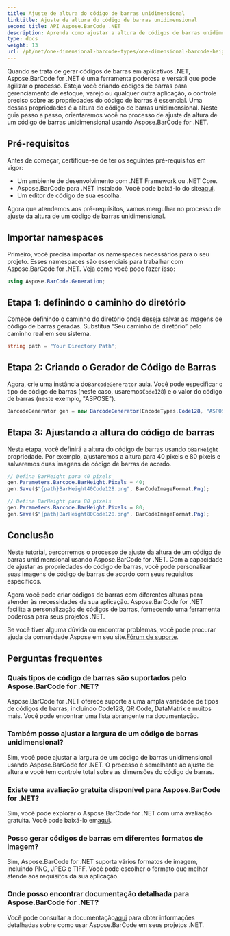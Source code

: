 ```yaml
---
title: Ajuste de altura do código de barras unidimensional
linktitle: Ajuste de altura do código de barras unidimensional
second_title: API Aspose.BarCode .NET
description: Aprenda como ajustar a altura de códigos de barras unidimensionais em .NET com Aspose.BarCode para personalização precisa. Crie códigos de barras perfeitos sem esforço!
type: docs
weight: 13
url: /pt/net/one-dimensional-barcode-types/one-dimensional-barcode-height-adjustment/
---
```


Quando se trata de gerar códigos de barras em aplicativos .NET, Aspose.BarCode for .NET é uma ferramenta poderosa e versátil que pode agilizar o processo. Esteja você criando códigos de barras para gerenciamento de estoque, varejo ou qualquer outra aplicação, o controle preciso sobre as propriedades do código de barras é essencial. Uma dessas propriedades é a altura do código de barras unidimensional. Neste guia passo a passo, orientaremos você no processo de ajuste da altura de um código de barras unidimensional usando Aspose.BarCode for .NET.

## Pré-requisitos

Antes de começar, certifique-se de ter os seguintes pré-requisitos em vigor:

- Um ambiente de desenvolvimento com .NET Framework ou .NET Core.
-  Aspose.BarCode para .NET instalado. Você pode baixá-lo do site[aqui](https://releases.aspose.com/barcode/net/).
- Um editor de código de sua escolha.

Agora que atendemos aos pré-requisitos, vamos mergulhar no processo de ajuste da altura de um código de barras unidimensional.

## Importar namespaces

Primeiro, você precisa importar os namespaces necessários para o seu projeto. Esses namespaces são essenciais para trabalhar com Aspose.BarCode for .NET. Veja como você pode fazer isso:

```csharp
using Aspose.BarCode.Generation;
```

## Etapa 1: definindo o caminho do diretório

Comece definindo o caminho do diretório onde deseja salvar as imagens de código de barras geradas. Substitua “Seu caminho de diretório” pelo caminho real em seu sistema.

```csharp
string path = "Your Directory Path";
```

## Etapa 2: Criando o Gerador de Código de Barras

 Agora, crie uma instância do`BarcodeGenerator` aula. Você pode especificar o tipo de código de barras (neste caso, usaremos`Code128`) e o valor do código de barras (neste exemplo, "ASPOSE").

```csharp
BarcodeGenerator gen = new BarcodeGenerator(EncodeTypes.Code128, "ASPOSE");
```

## Etapa 3: Ajustando a altura do código de barras

 Nesta etapa, você definirá a altura do código de barras usando o`BarHeight` propriedade. Por exemplo, ajustaremos a altura para 40 pixels e 80 pixels e salvaremos duas imagens de código de barras de acordo.

```csharp
// Defina BarHeight para 40 pixels
gen.Parameters.Barcode.BarHeight.Pixels = 40;
gen.Save($"{path}BarHeight40Code128.png", BarCodeImageFormat.Png);

// Defina BarHeight para 80 pixels
gen.Parameters.Barcode.BarHeight.Pixels = 80;
gen.Save($"{path}BarHeight80Code128.png", BarCodeImageFormat.Png);
```

## Conclusão

Neste tutorial, percorremos o processo de ajuste da altura de um código de barras unidimensional usando Aspose.BarCode for .NET. Com a capacidade de ajustar as propriedades do código de barras, você pode personalizar suas imagens de código de barras de acordo com seus requisitos específicos.

Agora você pode criar códigos de barras com diferentes alturas para atender às necessidades da sua aplicação. Aspose.BarCode for .NET facilita a personalização de códigos de barras, fornecendo uma ferramenta poderosa para seus projetos .NET.

 Se você tiver alguma dúvida ou encontrar problemas, você pode procurar ajuda da comunidade Aspose em seu site.[Fórum de suporte](https://forum.aspose.com/c/barcode/13).

## Perguntas frequentes

### Quais tipos de código de barras são suportados pelo Aspose.BarCode for .NET?
Aspose.BarCode for .NET oferece suporte a uma ampla variedade de tipos de códigos de barras, incluindo Code128, QR Code, DataMatrix e muitos mais. Você pode encontrar uma lista abrangente na documentação.

### Também posso ajustar a largura de um código de barras unidimensional?
Sim, você pode ajustar a largura de um código de barras unidimensional usando Aspose.BarCode for .NET. O processo é semelhante ao ajuste de altura e você tem controle total sobre as dimensões do código de barras.

### Existe uma avaliação gratuita disponível para Aspose.BarCode for .NET?
 Sim, você pode explorar o Aspose.BarCode for .NET com uma avaliação gratuita. Você pode baixá-lo em[aqui](https://releases.aspose.com/).

### Posso gerar códigos de barras em diferentes formatos de imagem?
Sim, Aspose.BarCode for .NET suporta vários formatos de imagem, incluindo PNG, JPEG e TIFF. Você pode escolher o formato que melhor atende aos requisitos da sua aplicação.

### Onde posso encontrar documentação detalhada para Aspose.BarCode for .NET?
 Você pode consultar a documentação[aqui](https://reference.aspose.com/barcode/net/) para obter informações detalhadas sobre como usar Aspose.BarCode em seus projetos .NET.
